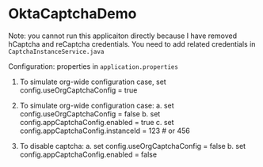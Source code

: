 # OktaCaptchaDemo

Note: you cannot run this applicaiton directly because I have removed hCaptcha and reCaptcha credentials. You need to add related credentials in `CaptchaInstanceService.java`

Configuration: properties in `application.properties`
1. To simulate org-wide configuration case, set config.useOrgCaptchaConfig = true

2. To simulate org-wide configuration case: 
  a. set config.useOrgCaptchaConfig = false
  b. set config.appCaptchaConfig.enabled = true
  c. set config.appCaptchaConfig.instanceId = 123 # or 456

3. To disable captcha:
  a. set config.useOrgCaptchaConfig = false
  b. set config.appCaptchaConfig.enabled = false
